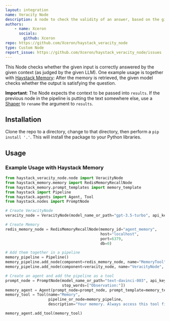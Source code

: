 ```yaml
---
layout: integration
name: Veracity Node
description: A node to check the validity of an answer, based on the given context.
authors:
    - name: Xceron
      socials:
        github: Xceron
repo: https://github.com/Xceron/haystack_veracity_node
type: Custom Node
report_issue: https://github.com/Xceron/haystack_veracity_node/issues
---
```


This Node checks whether the given input is correctly answered by the given context (as judged by the given LLM). One example usage is together with [Haystack Memory](https://github.com/rolandtannous/haystack-memory): After the memory is retrieved, the given model checks whether the output is satisfying the question.

**Important**: 
The Node expects the context to be passed into `results`. If the previous node in the pipeline is putting the text somewhere else, use a [Shaper](https://docs.haystack.deepset.ai/docs/shaper) to `rename` the argument to `results`. 

## Installation

Clone the repo to a directory, change to that directory, then perform a `pip install '.'`.  This will install the package to your Python libraries.

## Usage
### Example Usage with Haystack Memory
```py
from haystack_veracity_node.node import VeracityNode
from haystack_memory.memory import RedisMemoryRecallNode
from haystack_memory.prompt_templates import memory_template
from haystack import Pipeline
from haystack.agents import Agent, Tool
from haystack.nodes import PromptNode

# Create VeracityNode
veracity_node = VeracityNode(model_name_or_path="gpt-3.5-turbo", api_key="YOUR_KEY")

# Create Memory
redis_memory_node = RedisMemoryRecallNode(memory_id="agent_memory",
                                          host="localhost",
                                          port=6379,
                                          db=0)

# Add them together in a pipeline
memory_pipeline = Pipeline()
memory_pipeline.add_node(component=redis_memory_node, name="MemoryTool", inputs=["Query"])
memory_pipeline.add_node(component=veracity_node, name="VeracityNode", inputs=["MemoryTool"])

# Create an agent and add the pipeline as a tool
prompt_node = PromptNode(model_name_or_path="text-davinci-003", api_key=openai_api_key, max_length=512,
                         stop_words=["Observation:"])
memory_agent = Agent(prompt_node=prompt_node, prompt_template=memory_template)
memory_tool = Tool(name="Memory",
                   pipeline_or_node=memory_pipeline,
                   description="Your memory. Always access this tool first to remember what you have learned.")

memory_agent.add_tool(memory_tool)
```
